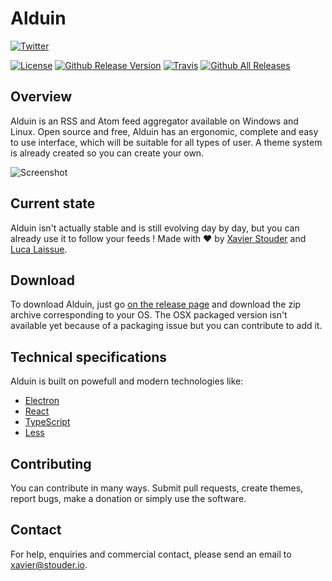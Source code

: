 # Alduin
[![Twitter](https://img.shields.io/twitter/follow/Xstoudi.svg?style=social&label=Follow%20@Xstoudi)](https://twitter.com/Xstoudi)

[![License](https://img.shields.io/badge/license-MIT-blue.svg?style=flat-square)](https://github.com/Xstoudi/alduin/blob/master/LICENSE) [![Github Release Version](https://img.shields.io/github/release/Xstoudi/rss-feed.svg?style=flat-square)](https://github.com/Xstoudi/rss-feed/release) [![Travis](https://img.shields.io/travis/Xstoudi/alduin/release.svg?style=flat-square)](https://travis-ci.org/Xstoudi/alduin)
[![Github All Releases](https://img.shields.io/github/downloads/Xstoudi/alduin/total.svg?style=flat-square)](https://github.com/Xstoudi/alduin/releases)

## Overview
Alduin is an RSS and Atom feed aggregator available on Windows and Linux.
Open source and free, Alduin has an ergonomic, complete and easy to use interface, which will be suitable for all types of user.
A theme system is already created so you can create your own.

![Screenshot](http://i.imgur.com/bdkyxA7.png)

## Current state
Alduin isn't actually stable and is still evolving day by day, but you can already use it to follow your feeds ! 
Made with :heart: by [Xavier Stouder](https://github.com/Xstoudi) and [Luca Laissue](https://github.com/lucalaissue).

## Download
To download Alduin, just go [on the release page](https://github.com/Xstoudi/alduin/releases) and download the zip archive corresponding to your OS.
The OSX packaged version isn't available yet because of a packaging issue but you can contribute to add it.

## Technical specifications
Alduin is built on powefull and modern technologies like:
* [Electron](http://electron.atom.io/)
* [React](https://facebook.github.io/react/)
* [TypeScript](https://www.typescriptlang.org/)
* [Less](http://lesscss.org/)

## Contributing
You can contribute in many ways. Submit pull requests, create themes, report bugs, make a donation or simply use the software.

## Contact
For help, enquiries and commercial contact, please send an email to [xavier@stouder.io](mailto://xavier@stouder.io).
